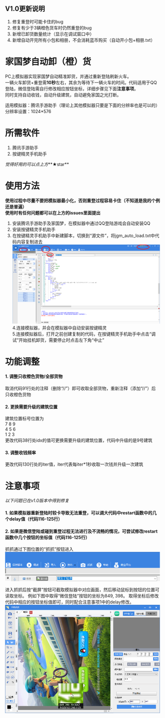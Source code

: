 ## V1.0更新说明
1. 修复重登时可能卡住的bug  
2. 修复有少于3辆橙色货车时仍然重登的bug  
3. 新增已卸货数量统计（显示在调试窗口中）  
4. 新增自动开完所有小包和相册，不会消耗蓝币购买（自动开小包+相册.txt）  

# 家国梦自动卸（橙）货

PC上模拟器实现家国梦自动精准卸货，并通过重新登陆刷新火车。  
一辆火车卸货+重登需**10秒**左右，其余为等待下一辆火车的时间。代码适用于QQ登陆，微信登陆需自行修改相应按钮坐标，详细步骤见下面**注意事项**。  
同时支持自动收钱，自动升级建筑，自动避免家国之光打断。

适用模拟器：腾讯手游助手（理论上其他模拟器只要是下面的分辨率也是可以的）  
分辨率设置：1024*576  

# 所需软件
1. 腾讯手游助手  
2. 按键精灵手机助手  
  
*觉得好用的可以点上方***★star**  
  
# 使用方法
**使用过程中尽量不要把模拟器最小化，否则重登过程容易卡住（不知道是我的个例还是普遍）**  
**使用时有任何问题都可以在上方的issues里面提出**  
1. 安装腾讯手游助手及家国梦，在模拟器中通过QQ登陆游戏会自动安装QQ  
2. 安装按键精灵手机助手  
3. 在按键精灵手机助手中新建脚本，切换到“源文件”，将jgm_auto_load.txt中代码内容复制进去  
![Image text](https://github.com/LSC527/jgm_auto_load/blob/master/%E6%8C%89%E9%94%AE%E7%B2%BE%E7%81%B5%E6%89%8B%E6%9C%BA%E5%8A%A9%E6%89%8B%E8%8A%82%E9%9D%A2.png)
4.连接模拟器，并会在模拟器中自动安装按键精灵  
5.连接模拟器后，打开之前创建复制的代码，在按键精灵手机助手中点击“调试”开始挂机卸货，需要停止时点击左下角“中止”  

# 功能调整
#### 1. 调整只收橙色货物/全部货物  
取消代码91行处的注释（删除“//”）即可收取全部货物，重新注释（添加“//”）后只收橙色货物  
  
#### 2. 更换需要升级的建筑位置  
建筑位置标号位置为  
7 8 9  
4 5 6  
1 2 3  
更改代码38行处idx的值可更换需要升级的建筑位置，代码中升级的是9号建筑  
  
#### 3. 调整收钱频率
更改代码130行处的iter值，iter代表每iter*1秒收取一次钱并升级一次建筑  

# 注意事项
*以下问题已在v1.0版本中得到修复*  
#### 1. 如果模拟器重新登陆时较卡导致无法重登，可以调大代码中restart函数中的几个delay值（代码116-125行）  
  
#### 2. 如果是微信登陆或碰到重登过程无法进行及不流畅的情况，可尝试修改restart函数中几个按钮的坐标值（代码116-125行）  
抓抓通过下图位置的“抓抓”按钮进入
![Image text](https://github.com/LSC527/jgm_auto_load/blob/master/%E6%8A%93%E6%8A%93%E6%8C%89%E9%92%AE.png)
  
进入抓抓后按“截屏”按钮可截取模拟器中对应画面，然后移动鼠标到按钮的位置可读取坐标。
例如下图中取得“微信登陆”按钮的坐标为849, 398。
取得坐标后修改代码中相应的按钮坐标值即可，同时配合注意事项1中的delay修改。
![Image text](https://github.com/LSC527/jgm_auto_load/blob/master/%E6%8A%93%E6%8A%93.png)
